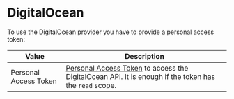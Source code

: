 # DigitalOcean

To use the DigitalOcean provider you have to provide a personal access token:

| Value | Description |
| ----- | ----------- |
| Personal Access Token | [Personal Access Token](https://www.digitalocean.com/docs/apis-clis/api/create-personal-access-token/) to access the DigitalOcean API. It is enough if the token has the `read` scope. |
